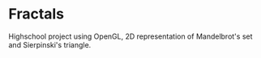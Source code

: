 # Fractals
Highschool project using OpenGL, 2D representation of Mandelbrot's set and Sierpinski's triangle.
